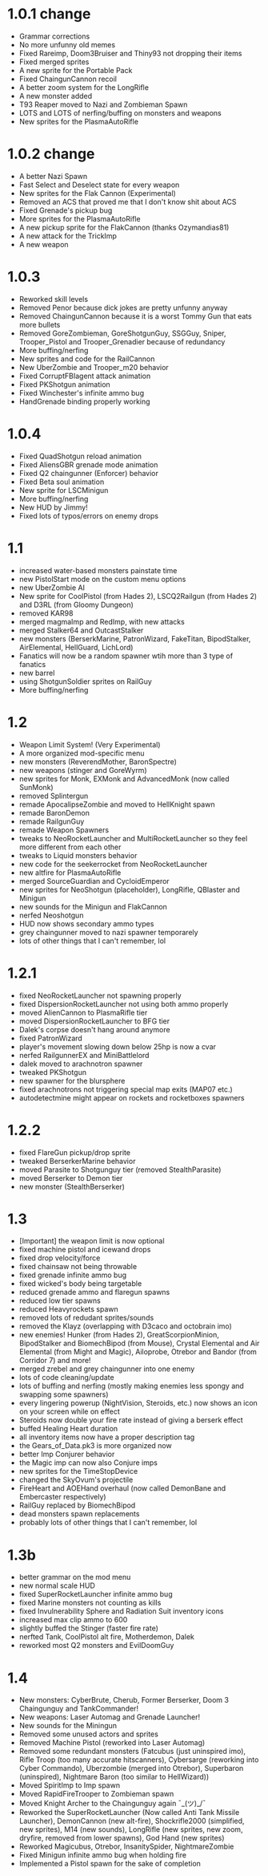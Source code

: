 1.0.1 change
=====
- Grammar corrections  
- No more unfunny old memes  
- Fixed Rareimp, Doom3Bruiser and Thiny93 not dropping their items  
- Fixed merged sprites  
- A new sprite for the Portable Pack  
- Fixed ChaingunCannon recoil  
- A better zoom system for the LongRifle  
- A new monster added  
- T93 Reaper moved to Nazi and Zombieman Spawn  
- LOTS and LOTS of nerfing/buffing on monsters and weapons  
- New sprites for the PlasmaAutoRifle  

1.0.2 change
=====
- A better Nazi Spawn  
- Fast Select and Deselect state for every weapon  
- New sprites for the Flak Cannon (Experimental)  
- Removed an ACS that proved me that I don't know shit about ACS  
- Fixed Grenade's pickup bug  
- More sprites for the PlasmaAutoRifle  
- A new pickup sprite for the FlakCannon (thanks Ozymandias81)  
- A new attack for the TrickImp  
- A new weapon  

1.0.3
=====
- Reworked skill levels  
- Removed Penor because dick jokes are pretty unfunny anyway  
- Removed ChaingunCannon because it is a worst Tommy Gun that eats more bullets  
- Removed GoreZombieman, GoreShotgunGuy, SSGGuy, Sniper, Trooper_Pistol and Trooper_Grenadier because of redundancy  
- More buffing/nerfing  
- New sprites and code for the RailCannon  
- New UberZombie and Trooper_m20 behavior  
- Fixed CorruptFBIagent attack animation  
- Fixed PKShotgun animation  
- Fixed Winchester's infinite ammo bug  
- HandGrenade binding properly working  

1.0.4
=====
- Fixed QuadShotgun reload animation  
- Fixed AliensGBR grenade mode animation  
- Fixed Q2 chaingunner (Enforcer) behavior  
- Fixed Beta soul animation  
- New sprite for LSCMinigun  
- More buffing/nerfing  
- New HUD by Jimmy!  
- Fixed lots of typos/errors on enemy drops  

1.1
=====
- increased water-based monsters painstate time  
- new PistolStart mode on the custom menu options  
- new UberZombie AI  
- New sprite for CoolPistol (from Hades 2), LSCQ2Railgun (from Hades 2) and D3RL (from Gloomy Dungeon)  
- removed KAR98  
- merged magmaImp and RedImp, with new attacks  
- merged Stalker64 and OutcastStalker  
- new monsters (BerserkMarine, PatronWizard, FakeTitan, BipodStalker, AirElemental, HellGuard, LichLord)  
- Fanatics will now be a random spawner wtih more than 3 type of fanatics  
- new barrel  
- using ShotgunSoldier sprites on RailGuy  
- More buffing/nerfing  

1.2
=====
- Weapon Limit System! (Very Experimental)  
- A more organized mod-specific menu  
- new monsters (ReverendMother, BaronSpectre)  
- new weapons (stinger and GoreWyrm)  
- new sprites for Monk, EXMonk and AdvancedMonk (now called SunMonk)  
- removed Splintergun  
- remade ApocalipseZombie and moved to HellKnight spawn  
- remade BaronDemon  
- remade RailgunGuy  
- remade Weapon Spawners  
- tweaks to NeoRocketLauncher and MultiRocketLauncher so they feel more different from each other  
- tweaks to Liquid monsters behavior  
- new code for the seekerrocket from NeoRocketLauncher  
- new altfire for PlasmaAutoRifle  
- merged SourceGuardian and CycloidEmperor  
- new sprites for NeoShotgun (placeholder), LongRifle, QBlaster and Minigun  
- new sounds for the Minigun and FlakCannon  
- nerfed Neoshotgun  
- HUD now shows secondary ammo types  
- grey chaingunner moved to nazi spawner temporarely  
- lots of other things that I can't remember, lol  

1.2.1
=====
- fixed NeoRocketLauncher not spawning properly  
- fixed DispersionRocketLauncher not using both ammo properly  
- moved AlienCannon to PlasmaRifle tier  
- moved DispersionRocketLauncher to BFG tier  
- Dalek's corpse doesn't hang around anymore  
- fixed PatronWizard  
- player's movement slowing down below 25hp is now a cvar  
- nerfed RailgunnerEX and MiniBattlelord  
- dalek moved to arachnotron spawner  
- tweaked PKShotgun  
- new spawner for the blursphere  
- fixed arachnotrons not triggering special map exits (MAP07 etc.)  
- autodetectmine might appear on rockets and rocketboxes spawners  

1.2.2
=====
- fixed FlareGun pickup/drop sprite  
- tweaked BerserkerMarine behavior  
- moved Parasite to Shotgunguy tier (removed StealthParasite)  
- moved Berserker to Demon tier  
- new monster (StealthBerserker)  

1.3
=====
- [Important] the weapon limit is now optional  
- fixed machine pistol and icewand drops  
- fixed drop velocity/force  
- fixed chainsaw not being throwable 
- fixed grenade infinite ammo bug
- fixed wicked's body being targetable
- reduced grenade ammo and flaregun spawns  
- reduced low tier spawns  
- reduced Heavyrockets spawn  
- removed lots of redudant sprites/sounds  
- removed the Klayz (overlapping with D3caco and octobrain imo)  
- new enemies! Hunker (from Hades 2), GreatScorpionMinion, BipodStalker and BiomechBipod (from Mouse), Crystal Elemental and Air Elemental (from Might and Magic), Ailoprobe, Otrebor and Bandor (from Corridor 7) and more!  
- merged zrebel and grey chaingunner into one enemy
- lots of code cleaning/update  
- lots of buffing and nerfing (mostly making enemies less spongy and swapping some spawners)  
- every lingering powerup (NightVision, Steroids, etc.) now shows an icon on your screen while on effect  
- Steroids now double your fire rate instead of giving a berserk effect  
- buffed Healing Heart duration  
- all inventory items now have a proper description tag  
- the Gears_of_Data.pk3 is more organized now  
- better Imp Conjurer behavior  
- the Magic imp can now also Conjure imps  
- new sprites for the TimeStopDevice  
- changed the SkyOvum's projectile  
- FireHeart and AOEHand overhaul (now called DemonBane and Embercaster respectively)  
- RailGuy replaced by BiomechBipod  
- dead monsters spawn replacements  
- probably lots of other things that I can't remember, lol  

1.3b
=====
- better grammar on the mod menu  
- new normal scale HUD  
- fixed SuperRocketLauncher infinite ammo bug  
- fixed Marine monsters not counting as kills  
- fixed Invulnerability Sphere and Radiation Suit inventory icons  
- increased max clip ammo to 600  
- slightly buffed the Stinger (faster fire rate)  
- nerfted Tank, CoolPistol alt fire, Motherdemon, Dalek  
- reworked most Q2 monsters and EvilDoomGuy

1.4
====
- New monsters: CyberBrute, Cherub, Former Berserker, Doom 3 Chaingunguy and TankCommander!  
- New weapons: Laser Automag and Grenade Launcher!
- New sounds for the Miningun
- Removed some unused actors and sprites
- Removed Machine Pistol (reworked into Laser Automag)
- Removed some redundant monsters (Fatcubus (just uninspired imo), Rifle Troop (too many accurate hitscanners), Cybersarge (reworking into Cyber Commando), Uberzombie (merged into Otrebor), Superbaron (uninspired), Nightmare Baron (too similar to HellWizard))
- Moved SpiritImp to Imp spawn
- Moved RapidFireTrooper to Zombieman spawn
- Moved Knight Archer to the Chaingunguy again ¯\_(ツ)_/¯ 
- Reworked the SuperRocketLauncher (Now called Anti Tank Missile Launcher), DemonCannon (new alt-fire), Shockrifle2000 (simplified, new sprites), M14 (new sounds), LongRifle (new sprites, new zoom, dryfire, removed from lower spawns), God Hand (new sprites)
- Reworked Magicubus, Otrebor, InsanitySpider, NightmareZombie
- Fixed Minigun infinite ammo bug when holding fire
- Implemented a Pistol spawn for the sake of completion  
